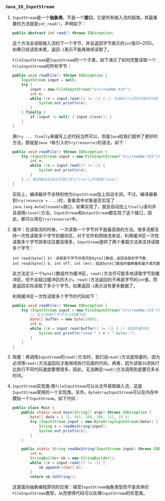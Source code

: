 ### `Java_IO_InputStream` ###

1. `InputStream`是一个**抽象类**，不是一个**接口**，它是所有输入流的超类。其最重要的方法就是`int_read()`，声明如下：

   ```java
   public abstract int read() throws IOException;
   ```

   这个方法会读取输入流的下一个字节，并且返回字节表示的`int`值(0~255)。如果已经读到末尾，返回`-1`表示不能再继续读取了。

   `FileInputStream`是`InputStream`的一个子类，如下演示了如何完整读取一个`FileInputStream`的所有字节：

   ```java
   public void readFile() throws IOException {
       InputStream input = null;
       try {
           input = new FileInputStream("src/readme.txt");
           int n;
           while ((n = input.read()) != -1) { // 利用while同时读取并判断
               System.out.println(n);
           }
       } finally {
           if (input != null) { input.close(); }
       }
   }
   ```

   用`try ... finally`来编写上述代码当然可以，但是`Java`给我们提供了更好的方法，那就是`Java 7`新引入的`try(resource)`的语法，如下：

   ```java
   public void readFile() throws IOException {
       try (InputStream input = new FileInputStream("src/readme.txt")) {
           int n;
           while ((n = input.read()) != -1) {
               System.out.println(n);
           }
       } // 编译器在此自动为我们写入finally并调用close()
   }
   ```

   实际上，编译器并不会特别地为`InputStream`加上自动关闭。不过，编译器看到`try(resource = ...)`时，查看其中对象是否实现了`java.lang.AutoCloseable`接口，如果实现了，就会自动加上`finally`语句并且调用`close()`方法。`InputStream`和`OutputStream`都实现了这个接口，因此，都可以用在`try(resource)`中。

2. 缓冲：在读取流的时候，一次读取一个字节并不是最高效的方法。很多流都支持一次性读取多个字节到缓存区，对于文件和网络流来说，利用缓冲区一次性读取多个字节效率往往要高很多，`InputSream`提供了两个重载方法来支持读取多个字节：

   ```text
   int read(byte[] b)：读取若干字节并填充到byte[]数组，返回读取的字节数
   int read(byte[] b, int off, int len)：指定byte[]数组的偏移量和最大填充数
   ```

   此方法定义一个`byte[]`数组作为缓冲区，`read()`方法尽可能多地读取字节到缓冲区，但不会超过缓冲区的大小。`read()`方法返回的不再是字节的`int`值，而是返回实际读取了多少个字节。如果返回`-1`表示没有更多数据了。

   利用缓冲区一次性读取多个字节的代码如下：

   ```java
   public void readFile() throws IOException {
       try (InputStream input = new FileInputStream("src/readme.txt")) {
           // 定义1000个字节大小的缓冲区:
           byte[] buffer = new byte[1000];
           int n;
           while ((n = input.read(buffer)) != -1) { // 读取到缓冲区
               System.out.println("read " + n + " bytes.");
           }
       }
   }
   ```

   

3. 阻塞：再调用`InputSream`的`read()`方法时，我们说`read()`方法是阻塞的，因为必须等`read()`方法返回后才能继续执行后面的代码。再者，因为读取`IO`流执行比执行不同代码速度要慢很多，因此，无法确定`read()`方法调用到底要花多长时间。

4. `InputStream`实现类:用`fileInputSteam`可以从文件获取输入流，这是`InputStream`常用的一个实现类。另外，`ByteArrayInputStream`可以在内存中模拟一个`InputStream`。如下代码：

   ```java
   public class Main {
       public static void main(String[] args) throws IOException {
           byte[] data = { 72, 101, 108, 108, 111, 33 };
           try (InputStream input = new ByteArrayInputStream(data)) {
               String s = readAsString(input);
               System.out.println(s);
           }
       }
   
       public static String readAsString(InputStream input) throws IOException {
           int n;
           StringBuilder sb = new StringBuilder();
           while ((n = input.read()) != -1) {
               sb.append((char) n);
           }
           return sb.toString();
   ```

   这是面向抽象编程原则的应用：接受`InputStream`抽象类型而不是具体的`FileInputStream`类型，从而使得代码可以处理`InputStream`的任意类。